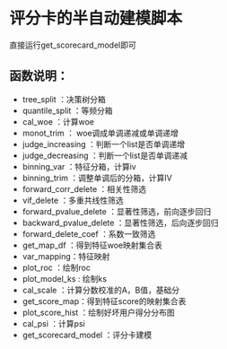 # 评分卡的半自动建模脚本
直接运行get_scorecard_model即可

## 函数说明：
* tree_split ：决策树分箱
* quantile_split ：等频分箱
* cal_woe ：计算woe
* monot_trim ： woe调成单调递减或单调递增
* judge_increasing ：判断一个list是否单调递增
* judge_decreasing ：判断一个list是否单调递减
* binning_var ：特征分箱，计算iv
* binning_trim ：调整单调后的分箱，计算IV
* forward_corr_delete ：相关性筛选
* vif_delete ：多重共线性筛选
* forward_pvalue_delete ：显著性筛选，前向逐步回归
* backward_pvalue_delete ：显著性筛选，后向逐步回归
* forward_delete_coef ：系数一致筛选
* get_map_df ：得到特征woe映射集合表
* var_mapping：特征映射
* plot_roc ：绘制roc
* plot_model_ks : 绘制ks
* cal_scale ：计算分数校准的A，B值，基础分
* get_score_map：得到特征score的映射集合表
* plot_score_hist ：绘制好坏用户得分分布图
* cal_psi ：计算psi
* get_scorecard_model ：评分卡建模
